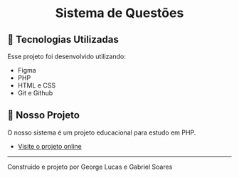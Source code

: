 <h1 align="center"> Sistema de Questões </h1>

## 🚀 Tecnologias Utilizadas

Esse projeto foi desenvolvido utilizando:

- Figma
- PHP
- HTML e CSS
- Git e Github

## 📜 Nosso Projeto

O nosso sistema é um projeto educacional para estudo em PHP.

- [Visite o projeto online](x)

---

Construido e projeto por George Lucas e Gabriel Soares
